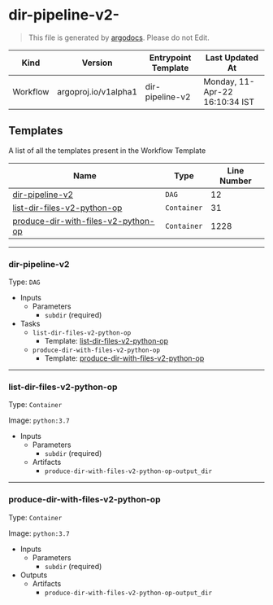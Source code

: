 # dir-pipeline-v2-

> This file is generated by [argodocs](https://github.com/rohankmr414/argodocs). Please do not Edit.

|Kind|Version|Entrypoint Template|Last Updated At|
|----|----|----|----|
|Workflow|argoproj.io/v1alpha1|dir-pipeline-v2|Monday, 11-Apr-22 16:10:34 IST|


## Templates

A list of all the templates present in the Workflow Template

|Name|Type|Line Number|
|----|----|----|
|[dir-pipeline-v2](#dir-pipeline-v2)|`DAG`|12|
|[list-dir-files-v2-python-op](#list-dir-files-v2-python-op)|`Container`|31|
|[produce-dir-with-files-v2-python-op](#produce-dir-with-files-v2-python-op)|`Container`|1228|

---

### dir-pipeline-v2

Type: `DAG`


- Inputs
    - Parameters
        - `subdir` (required)
- Tasks
    - `list-dir-files-v2-python-op`
        - Template: [list-dir-files-v2-python-op](#list-dir-files-v2-python-op)
    - `produce-dir-with-files-v2-python-op`
        - Template: [produce-dir-with-files-v2-python-op](#produce-dir-with-files-v2-python-op)

---

### list-dir-files-v2-python-op

Type: `Container`



Image: `python:3.7`

- Inputs
    - Parameters
        - `subdir` (required)
    - Artifacts
        - `produce-dir-with-files-v2-python-op-output_dir`

---

### produce-dir-with-files-v2-python-op

Type: `Container`



Image: `python:3.7`

- Inputs
    - Parameters
        - `subdir` (required)
- Outputs
    - Artifacts
        - `produce-dir-with-files-v2-python-op-output_dir`


